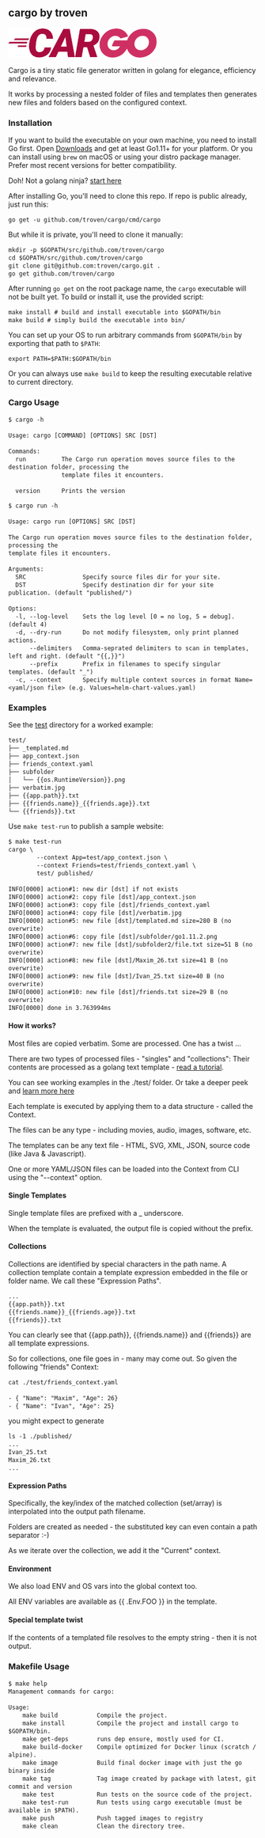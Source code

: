 ## cargo by troven

<img src="docs/cargo.png" width="300px" />

Cargo is a tiny static file generator written in golang for elegance, efficiency and relevance. 

It works by processing a nested folder of files and templates then generates new files and folders based on the configured context.

### Installation

If you want to build the executable on your own machine, you need to install Go first. Open [Downloads](https://golang.org/dl/) and get at least Go1.11+ for your platform. Or you can install using `brew` on macOS or using your distro package manager. Prefer most recent versions for better compatibility.

Doh! Not a golang ninja? [start here](GO_NOOBS.md)

After installing Go, you'll need to clone this repo. If repo is public already, just run this:

```
go get -u github.com/troven/cargo/cmd/cargo
```

But while it is private, you'll need to clone it manually:

```
mkdir -p $GOPATH/src/github.com/troven/cargo
cd $GOPATH/src/github.com/troven/cargo
git clone git@github.com:troven/cargo.git .
go get github.com/troven/cargo
```

After running `go get` on the root package name, the `cargo` executable will not be built yet. To build or install it, use the provided script:

```
make install # build and install executable into $GOPATH/bin
make build # simply build the executable into bin/
```

You can set up your OS to run arbitrary commands from `$GOPATH/bin` by exporting that path to `$PATH`:
```
export PATH=$PATH:$GOPATH/bin
```

Or you can always use `make build` to keep the resulting executable relative to current directory. 

### Cargo Usage

```
$ cargo -h

Usage: cargo [COMMAND] [OPTIONS] SRC [DST]

Commands:
  run          The Cargo run operation moves source files to the destination folder, processing the
               template files it encounters.

  version      Prints the version
```

```
$ cargo run -h

Usage: cargo run [OPTIONS] SRC [DST]

The Cargo run operation moves source files to the destination folder, processing the
template files it encounters.

Arguments:
  SRC                Specify source files dir for your site.
  DST                Specify destination dir for your site publication. (default "published/")

Options:
  -l, --log-level    Sets the log level [0 = no log, 5 = debug]. (default 4)
  -d, --dry-run      Do not modify filesystem, only print planned actions.
      --delimiters   Comma-seprated delimiters to scan in templates, left and right. (default "{{,}}")
      --prefix       Prefix in filenames to specify singular templates. (default "_")
  -c, --context      Specify multiple context sources in format Name=<yaml/json file> (e.g. Values=helm-chart-values.yaml)
```

### Examples

See the [test](/test) directory for a worked example:

```
test/
├── _templated.md
├── app_context.json
├── friends_context.yaml
├── subfolder
│   └── {{os.RuntimeVersion}}.png
├── verbatim.jpg
├── {{app.path}}.txt
├── {{friends.name}}_{{friends.age}}.txt
└── {{friends}}.txt
```

Use `make test-run` to publish a sample website:

```
$ make test-run
cargo \
        --context App=test/app_context.json \
        --context Friends=test/friends_context.yaml \
        test/ published/

INFO[0000] action#1: new dir [dst] if not exists
INFO[0000] action#2: copy file [dst]/app_context.json
INFO[0000] action#3: copy file [dst]/friends_context.yaml
INFO[0000] action#4: copy file [dst]/verbatim.jpg
INFO[0000] action#5: new file [dst]/templated.md size=280 B (no overwrite)
INFO[0000] action#6: copy file [dst]/subfolder/go1.11.2.png
INFO[0000] action#7: new file [dst]/subfolder2/file.txt size=51 B (no overwrite)
INFO[0000] action#8: new file [dst]/Maxim_26.txt size=41 B (no overwrite)
INFO[0000] action#9: new file [dst]/Ivan_25.txt size=40 B (no overwrite)
INFO[0000] action#10: new file [dst]/friends.txt size=29 B (no overwrite)
INFO[0000] done in 3.763994ms
```

#### How it works?

Most files are copied verbatim. Some are processed. One has a twist ...

There are two types of processed files - "singles" and "collections": Their contents are processed as a golang text template - [read a tutorial](https://blog.gopheracademy.com/advent-2017/using-go-templates/).

You can see working examples in the ./test/ folder. Or take a deeper peek and [learn more here](Templates.md)

Each template is executed by applying them to a data structure - called the Context. 

The files can be any type - including movies, audio, images, software, etc.

The templates can be any text file - HTML, SVG, XML, JSON, source code (like Java & Javascript).

One or more YAML/JSON files can be loaded into the Context from CLI using the "--context" option.

#### Single Templates

Single template files are prefixed with a _ underscore.

When the template is evaluated, the output file is copied without the prefix.

#### Collections

Collections are identified by special characters in the path name. A collection template contain a template expression embedded in the file or folder name. We call these "Expression Paths".

```
...
{{app.path}}.txt
{{friends.name}}_{{friends.age}}.txt
{{friends}}.txt
```

You can clearly see that {{app.path}}, {{friends.name}} and {{friends}} are all template expressions.

So for collections, one file goes in - many may come out. So given the following "friends" Context:

```
cat ./test/friends_context.yaml

- { "Name": "Maxim", "Age": 26}
- { "Name": "Ivan", "Age": 25}
```

you might expect to generate

```
ls -1 ./published/
...
Ivan_25.txt
Maxim_26.txt
...
```

#### Expression Paths

Specifically, the key/index of the matched collection (set/array) is interpolated into the output path filename.

Folders are created as needed - the substituted key can even contain a path separator :-)

As we iterate over the collection, we add it the "Current" context.

#### Environment

We also load ENV and OS vars into the global context too.

All ENV variables are available as {{ .Env.FOO }} in the template.

#### Special template twist

If the contents of a templated file resolves to the empty string - then it is not output.

### Makefile Usage

```
$ make help
Management commands for cargo:

Usage:
    make build           Compile the project.
    make install         Compile the project and install cargo to $GOPATH/bin.
    make get-deps        runs dep ensure, mostly used for CI.
    make build-docker    Compile optimized for Docker linux (scratch / alpine).
    make image           Build final docker image with just the go binary inside
    make tag             Tag image created by package with latest, git commit and version
    make test            Run tests on the source code of the project.
    make test-run        Run tests using cargo executable (must be available in $PATH).
    make push            Push tagged images to registry
    make clean           Clean the directory tree.

```


